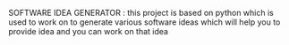 SOFTWARE IDEA GENERATOR : 
                 this project is based on python which is used to work on to generate various software ideas which will help you to provide idea and you can work on that idea
                    
